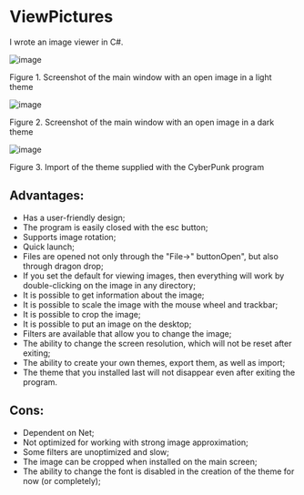 # ViewPictures

I wrote an image viewer in C#.

![image](https://github.com/tailogs/ViewPictures/assets/69743960/7870fec2-0cf2-46d8-80ff-8eaa60c69c6a)

Figure 1. Screenshot of the main window with an open image in a light theme

![image](https://github.com/tailogs/ViewPictures/assets/69743960/c9b94b32-8746-4b34-98f8-a6396870803b)

Figure 2. Screenshot of the main window with an open image in a dark theme

![image](https://github.com/tailogs/ViewPictures/assets/69743960/8ae3d9db-f46e-4163-a0fa-7bec698764bc)

Figure 3. Import of the theme supplied with the CyberPunk program

## Advantages:
+ Has a user-friendly design;
+ The program is easily closed with the esc button;
+ Supports image rotation;
+ Quick launch;
+ Files are opened not only through the "File->" buttonOpen", but also through dragon drop;
+ If you set the default for viewing images, then everything will work by double-clicking on the image in any directory;
+ It is possible to get information about the image;
+ It is possible to scale the image with the mouse wheel and trackbar;
+ It is possible to crop the image;
+ It is possible to put an image on the desktop;
+ Filters are available that allow you to change the image;
+ The ability to change the screen resolution, which will not be reset after exiting;
+ The ability to create your own themes, export them, as well as import;
+ The theme that you installed last will not disappear even after exiting the program.

## Cons:
- Dependent on Net;
- Not optimized for working with strong image approximation;
- Some filters are unoptimized and slow;
- The image can be cropped when installed on the main screen;
- The ability to change the font is disabled in the creation of the theme for now (or completely);